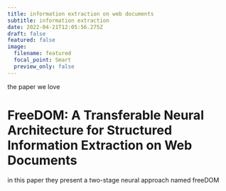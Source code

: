```yaml
---
title: information extraction on web documents
subtitle: information extraction
date: 2022-04-21T12:05:56.275Z
draft: false
featured: false
image:
  filename: featured
  focal_point: Smart
  preview_only: false
---
```

the paper we love

# FreeDOM: A Transferable Neural Architecture for Structured Information Extraction on Web Documents

in this paper they present a two-stage neural approach named freeDOM